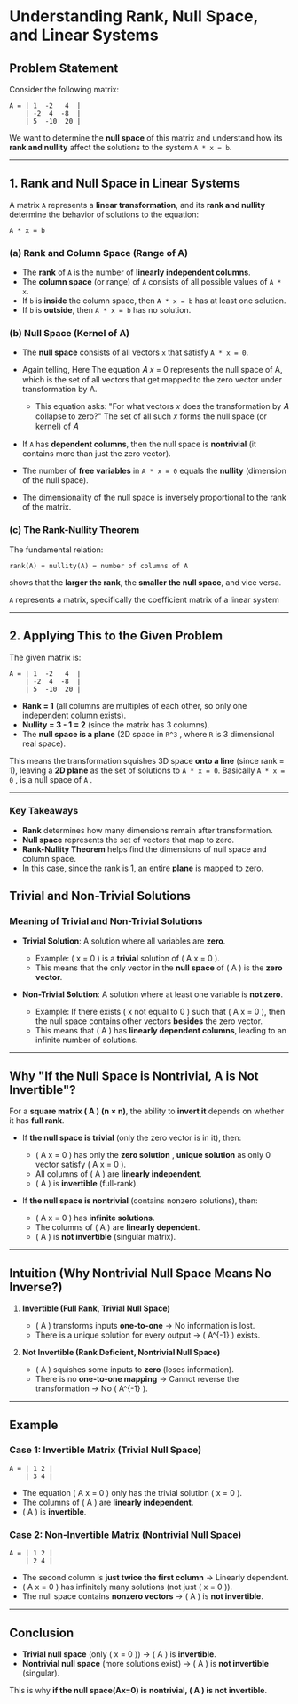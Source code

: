 # **Understanding Rank, Null Space, and Linear Systems**

## **Problem Statement**
Consider the following matrix:

```
A = | 1  -2   4  |
    | -2  4  -8  |
    | 5  -10  20 |
```

We want to determine the **null space** of this matrix and understand how its **rank and nullity** affect the solutions to the system `A * x = b`.

---

## **1. Rank and Null Space in Linear Systems**
A matrix `A` represents a **linear transformation**, and its **rank and nullity** determine the behavior of solutions to the equation:

```
A * x = b
```

### **(a) Rank and Column Space (Range of A)**
- The **rank** of `A` is the number of **linearly independent columns**.
- The **column space** (or range) of `A` consists of all possible values of `A * x`.
- If `b` is **inside** the column space, then `A * x = b` has at least one solution.
- If `b` is **outside**, then `A * x = b` has no solution.

### **(b) Null Space (Kernel of A)**
- The **null space** consists of all vectors `x` that satisfy `A * x = 0`.


- Again telling, Here The equation 
𝐴
𝑥
=
0
represents the null space of A, which is the set of all vectors that get mapped to the zero vector under transformation by A.

   - This equation asks:
"For what vectors 
𝑥
 does the transformation by 
𝐴
 collapse to zero?"
The set of all such 
𝑥
 forms the null space (or kernel) of 
𝐴


- If `A` has **dependent columns**, then the null space is **nontrivial** (it contains more than just the zero vector).
- The number of **free variables** in `A * x = 0` equals the **nullity** (dimension of the null space).

- The dimensionality of the null space is inversely proportional to the rank of the matrix. 

### **(c) The Rank-Nullity Theorem**
The fundamental relation:

```
rank(A) + nullity(A) = number of columns of A
```

shows that the **larger the rank**, the **smaller the null space**, and vice versa.

`A` represents a matrix, specifically the coefficient matrix of a linear system

---

## **2. Applying This to the Given Problem**
The given matrix is:

```
A = | 1  -2   4  |
    | -2  4  -8  |
    | 5  -10  20 |
```

- **Rank = 1** (all columns are multiples of each other, so only one independent column exists).
- **Nullity = 3 - 1 = 2** (since the matrix has 3 columns).
- The **null space is a plane** (2D space in `R^3` , where `R` is 3 dimensional real space).

This means the transformation squishes 3D space **onto a line** (since rank = 1), leaving a **2D plane** as the set of solutions to `A * x = 0`.
Basically `A * x = 0` , is a null space of `A` . 

---

### **Key Takeaways**
- **Rank** determines how many dimensions remain after transformation.
- **Null space** represents the set of vectors that map to zero.
- **Rank-Nullity Theorem** helps find the dimensions of null space and column space.
- In this case, since the rank is 1, an entire **plane** is mapped to zero.

## Trivial and Non-Trivial Solutions

### Meaning of Trivial and Non-Trivial Solutions  

- **Trivial Solution**: A solution where all variables are **zero**.  
  - Example: \( x = 0 \) is a **trivial** solution of \( A x = 0 \).  
  - This means that the only vector in the **null space** of \( A \) is the **zero vector**.  

- **Non-Trivial Solution**: A solution where at least one variable is **not zero**.  
  - Example: If there exists \( x not equal to 0 \) such that \( A x = 0 \), then the null space contains other vectors **besides** the zero vector.  
  - This means that \( A \) has **linearly dependent columns**, leading to an infinite number of solutions.  

---

## Why "If the Null Space is Nontrivial, A is Not Invertible"?  

For a **square matrix \( A \) (n × n)**, the ability to **invert it** depends on whether it has **full rank**.  

- If **the null space is trivial** (only the zero vector is in it), then:
  - \( A x = 0 \) has only the **zero solution** , **unique solution** as only 0 vector satisfy \( A x = 0 \).
  - All columns of \( A \) are **linearly independent**.
  - \( A \) is **invertible** (full-rank).  

- If **the null space is nontrivial** (contains nonzero solutions), then:
  - \( A x = 0 \) has **infinite solutions**.
  - The columns of \( A \) are **linearly dependent**.
  - \( A \) is **not invertible** (singular matrix).  

---

## Intuition (Why Nontrivial Null Space Means No Inverse?)

1. **Invertible (Full Rank, Trivial Null Space)**  
   - \( A \) transforms inputs **one-to-one** → No information is lost.  
   - There is a unique solution for every output → \( A^{-1} \) exists.  

2. **Not Invertible (Rank Deficient, Nontrivial Null Space)**  
   - \( A \) squishes some inputs to **zero** (loses information).  
   - There is no **one-to-one mapping** → Cannot reverse the transformation → No \( A^{-1} \).  

---

## Example  

### **Case 1: Invertible Matrix (Trivial Null Space)**
```
A = | 1 2 | 
    | 3 4 |
```

- The equation \( A x = 0 \) only has the trivial solution \( x = 0 \).  
- The columns of \( A \) are **linearly independent**.  
- \( A \) is **invertible**.  

### **Case 2: Non-Invertible Matrix (Nontrivial Null Space)**
```
A = | 1 2 | 
    | 2 4 |
```

- The second column is **just twice the first column** → Linearly dependent.  
- \( A x = 0 \) has infinitely many solutions (not just \( x = 0 \)).  
- The null space contains **nonzero vectors** → \( A \) is **not invertible**.  

---

## Conclusion
- **Trivial null space** (only \( x = 0 \)) → \( A \) is **invertible**.  
- **Nontrivial null space** (more solutions exist) → \( A \) is **not invertible** (singular).  

This is why **if the null space(Ax=0) is nontrivial, \( A \) is not invertible**.